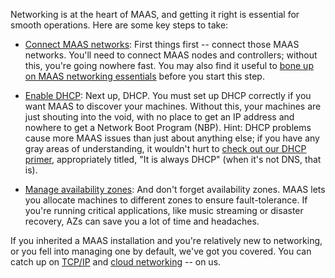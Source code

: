 <!-- "How to manage networking" -->
Networking is at the heart of MAAS, and getting it right is essential for smooth operations. Here are some key steps to take:

- [Connect MAAS networks](/t/how-to-connect-maas-networks/5164): First things first -- connect those MAAS networks. You'll need to connect MAAS nodes and controllers; without this, you're going nowhere fast.  You may also find it useful to [bone up on MAAS networking essentials](/t/maas-networks/5084) before you start this step.

- [Enable DHCP](/t/how-to-enable-dhcp/5132): Next up, DHCP. You must set up DHCP correctly if you want MAAS to discover your machines. Without this, your machines are just shouting into the void, with no place to get an IP address and nowhere to get a Network Boot Program (NBP).  Hint: DHCP problems cause more MAAS issues than just about anything else; if you have any gray areas of understanding, it wouldn't hurt to [check out our DHCP primer](/t/it-is-always-dhcp/6682), appropriately titled, "It is always DHCP" (when it's not DNS, that is).

- [Manage availability zones](/t/how-to-use-availability-zones/5152): And don't forget availability zones. MAAS lets you allocate machines to different zones to ensure fault-tolerance.  If you're running critical applications, like music streaming or disaster recovery, AZs can save you a lot of time and headaches.

If you inherited a MAAS installation and you're relatively new to networking, or you fell into managing one by default, we've got you covered.  You can catch up on [TCP/IP](/t/tcp-ip/6683) and [cloud networking](/t/cloud-networking/6684) -- on us.
